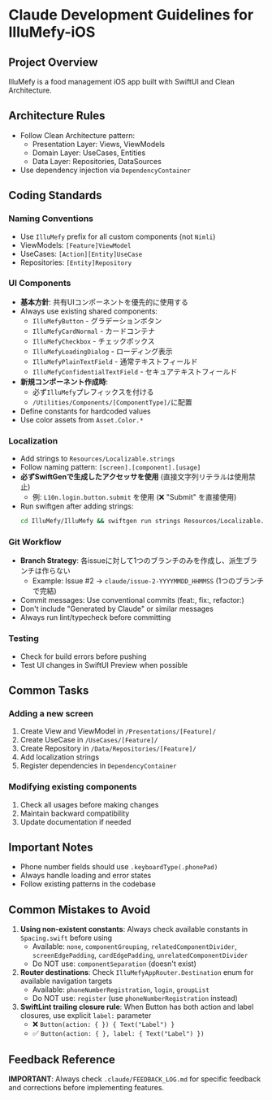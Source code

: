 # Claude Development Guidelines for IlluMefy-iOS

## Project Overview
IlluMefy is a food management iOS app built with SwiftUI and Clean Architecture.

## Architecture Rules
- Follow Clean Architecture pattern:
  - Presentation Layer: Views, ViewModels
  - Domain Layer: UseCases, Entities
  - Data Layer: Repositories, DataSources
- Use dependency injection via `DependencyContainer`

## Coding Standards

### Naming Conventions
- Use `IlluMefy` prefix for all custom components (not `Nimli`)
- ViewModels: `[Feature]ViewModel`
- UseCases: `[Action][Entity]UseCase`
- Repositories: `[Entity]Repository`

### UI Components
- **基本方針**: 共有UIコンポーネントを優先的に使用する
- Always use existing shared components:
  - `IlluMefyButton` - グラデーションボタン
  - `IlluMefyCardNormal` - カードコンテナ
  - `IlluMefyCheckbox` - チェックボックス  
  - `IlluMefyLoadingDialog` - ローディング表示
  - `IlluMefyPlainTextField` - 通常テキストフィールド
  - `IlluMefyConfidentialTextField` - セキュアテキストフィールド
- **新規コンポーネント作成時**:
  - 必ず`IlluMefy`プレフィックスを付ける
  - `/Utilities/Components/[ComponentType]/`に配置
- Define constants for hardcoded values
- Use color assets from `Asset.Color.*`

### Localization
- Add strings to `Resources/Localizable.strings`
- Follow naming pattern: `[screen].[component].[usage]`
- **必ずSwiftGenで生成したアクセッサを使用** (直接文字列リテラルは使用禁止)
  - 例: `L10n.login.button.submit` を使用 (❌ "Submit" を直接使用)
- Run swiftgen after adding strings:
  ```bash
  cd IlluMefy/IlluMefy && swiftgen run strings Resources/Localizable.strings -t structured-swift5 -o Generated/Strings.swift
  ```

### Git Workflow
- **Branch Strategy**: 各issueに対して1つのブランチのみを作成し、派生ブランチは作らない
  - Example: Issue #2 → `claude/issue-2-YYYYMMDD_HHMMSS` (1つのブランチで完結)
- Commit messages: Use conventional commits (feat:, fix:, refactor:)
- Don't include "Generated by Claude" or similar messages
- Always run lint/typecheck before committing

### Testing
- Check for build errors before pushing
- Test UI changes in SwiftUI Preview when possible

## Common Tasks

### Adding a new screen
1. Create View and ViewModel in `/Presentations/[Feature]/`
2. Create UseCase in `/UseCases/[Feature]/`
3. Create Repository in `/Data/Repositories/[Feature]/`
4. Add localization strings
5. Register dependencies in `DependencyContainer`

### Modifying existing components
1. Check all usages before making changes
2. Maintain backward compatibility
3. Update documentation if needed

## Important Notes
- Phone number fields should use `.keyboardType(.phonePad)`
- Always handle loading and error states
- Follow existing patterns in the codebase

## Common Mistakes to Avoid
1. **Using non-existent constants**: Always check available constants in `Spacing.swift` before using
   - Available: `none`, `componentGrouping`, `relatedComponentDivider`, `screenEdgePadding`, `cardEdgePadding`, `unrelatedComponentDivider`
   - Do NOT use: `componentSeparation` (doesn't exist)
2. **Router destinations**: Check `IlluMefyAppRouter.Destination` enum for available navigation targets
   - Available: `phoneNumberRegistration`, `login`, `groupList`
   - Do NOT use: `register` (use `phoneNumberRegistration` instead)
3. **SwiftLint trailing closure rule**: When Button has both action and label closures, use explicit `label:` parameter
   - ❌ `Button(action: { }) { Text("Label") }`
   - ✅ `Button(action: { }, label: { Text("Label") })`

## Feedback Reference
**IMPORTANT**: Always check `.claude/FEEDBACK_LOG.md` for specific feedback and corrections before implementing features.